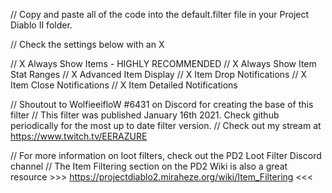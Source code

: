 // Copy and paste all of the code into the default.filter file in your Project Diablo II folder.

// Check the settings below with an X

// X Always Show Items - HIGHLY RECOMMENDED
// X Always Show Item Stat Ranges
// X Advanced Item Display
// X Item Drop Notifications
// X Item Close Notifications
// X Item Detailed Notifications

// Shoutout to WolfieeifloW #6431 on Discord for creating the base of this filter
// This filter was published January 16th 2021. Check github periodically for the most up to date filter version.
// Check out my stream at https://www.twitch.tv/EERAZURE


// For more information on loot filters, check out the PD2 Loot Filter Discord channel 
// The Item Filtering section on the PD2 Wiki is also a great resource >>> https://projectdiablo2.miraheze.org/wiki/Item_Filtering <<<
